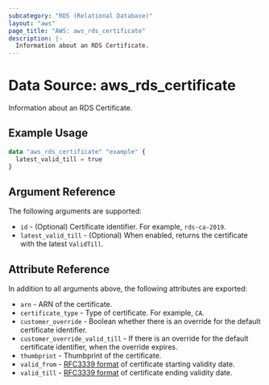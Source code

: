 ```yaml
---
subcategory: "RDS (Relational Database)"
layout: "aws"
page_title: "AWS: aws_rds_certificate"
description: |-
  Information about an RDS Certificate.
---
```


# Data Source: aws_rds_certificate

Information about an RDS Certificate.

## Example Usage

```terraform
data "aws_rds_certificate" "example" {
  latest_valid_till = true
}
```

## Argument Reference

The following arguments are supported:

* `id` - (Optional) Certificate identifier. For example, `rds-ca-2019`.
* `latest_valid_till` - (Optional) When enabled, returns the certificate with the latest `ValidTill`.

## Attribute Reference

In addition to all arguments above, the following attributes are exported:

* `arn` - ARN of the certificate.
* `certificate_type` - Type of certificate. For example, `CA`.
* `customer_override` - Boolean whether there is an override for the default certificate identifier.
* `customer_override_valid_till` - If there is an override for the default certificate identifier, when the override expires.
* `thumbprint` - Thumbprint of the certificate.
* `valid_from` - [RFC3339 format](https://tools.ietf.org/html/rfc3339#section-5.8) of certificate starting validity date.
* `valid_till` - [RFC3339 format](https://tools.ietf.org/html/rfc3339#section-5.8) of certificate ending validity date.
